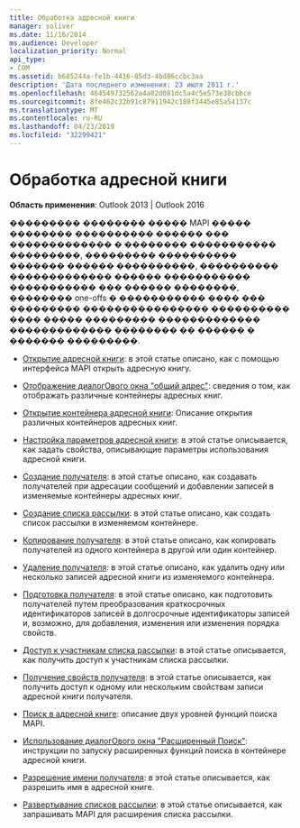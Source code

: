 ```yaml
---
title: Обработка адресной книги
manager: soliver
ms.date: 11/16/2014
ms.audience: Developer
localization_priority: Normal
api_type:
- COM
ms.assetid: b685244a-fe1b-4416-85d3-4bd86ccbc3aa
description: 'Дата последнего изменения: 23 июля 2011 г.'
ms.openlocfilehash: 464549732562a4a02d081dc5a4c5e573e38cbbce
ms.sourcegitcommit: 8fe462c32b91c87911942c188f3445e85a54137c
ms.translationtype: MT
ms.contentlocale: ru-RU
ms.lasthandoff: 04/23/2019
ms.locfileid: "32299421"
---
```

# <a name="handling-the-address-book"></a>Обработка адресной книги
  
**Область применения**: Outlook 2013 | Outlook 2016 
  
��������� �������� ����� MAPI ����� �������� ���������� ������ ��� ������������� � �������� ����������� ���������, ��������� ���������� ������� ������ ����������, ���������� ������������� ������ ����������� ����������� ��� ������ ��������, �������� one-offs � ����������� ���� ��� ��������� ���������������� ���������� ���� ����� ��������� ������������� ������������� �������� �� ������ � ������� ���������.

- [Открытие адресной книги](opening-the-address-book.md): в этой статье описано, как с помощью интерфейса MAPI открыть адресную книгу.
    
- [Отображение диалогОвого окна "общий адрес"](displaying-the-common-address-dialog-box.md): сведения о том, как отображать различные контейнеры адресных книг.
    
- [Открытие контейнера адресной книги](opening-an-address-book-container.md): Описание открытия различных контейнеров адресных книг.
    
- [Настройка параметров адресной книги](setting-address-book-options.md): в этой статье описывается, как задать свойства, описывающие параметры использования адресной книги.
    
- [Создание получателя](creating-a-recipient.md): в этой статье описано, как создавать получателей при адресации сообщений и добавлении записей в изменяемые контейнеры адресных книг.
    
- [Создание списка рассылки](creating-a-distribution-list.md): в этой статье описано, как создать список рассылки в изменяемом контейнере.
    
- [Копирование получателя](copying-a-recipient.md): в этой статье описано, как копировать получателей из одного контейнера в другой или один контейнер.
    
- [Удаление получателя](deleting-a-recipient.md): в этой статье описано, как удалить одну или несколько записей адресной книги из изменяемого контейнера.
    
- [Подготовка получателя](preparing-a-recipient.md): в этой статье описано, как подготовить получателей путем преобразования краткосрочных идентификаторов записей в долгосрочные идентификаторы записей и, возможно, для добавления, изменения или изменения порядка свойств.
    
- [Доступ к участникам списка рассылки](accessing-the-members-of-a-distribution-list.md): в этой статье описывается, как получить доступ к участникам списка рассылки.
    
- [Получение свойств получателя](retrieving-recipient-properties.md): в этой статье описывается, как получить доступ к одному или нескольким свойствам записи адресной книги получателя.
    
- [Поиск в адресной книге](searching-the-address-book.md): описание двух уровней функций поиска MAPI. 
    
- [Использование диалогОвого окна "Расширенный Поиск"](using-an-advanced-search-dialog-box.md): инструкции по запуску расширенных функций поиска в контейнере адресной книги.
    
- [Разрешение имени получателя](resolving-a-recipient-name.md): в этой статье описывается, как разрешить имя в адресной книге.
    
- [Развертывание списков рассылки](expanding-distribution-lists.md): в этой статье описывается, как запрашивать MAPI для расширения списка рассылки.
    

